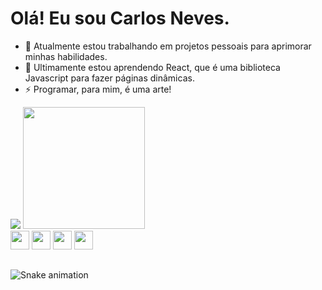 # Olá! Eu sou Carlos Neves.



- 🔭 Atualmente estou trabalhando em projetos pessoais para aprimorar minhas habilidades.
- 🌱 Ultimamente estou aprendendo React, que é uma biblioteca Javascript para fazer páginas dinâmicas.
- ⚡ Programar, para mim, é uma arte!

<div>

  <img heigt="180em" src="https://github-readme-stats.vercel.app/api?username=carloseduneves&theme=solarized-light&show_icons=true" />
  <img height="195em" src="https://github-readme-stats.vercel.app/api/top-langs/?username=carloseduneves&theme=solarized-light&show"
</div>
<div display="inline: block">
    
  <img height="30px" src="https://cdn.jsdelivr.net/gh/devicons/devicon/icons/html5/html5-original-wordmark.svg" />
  
  <img height="30px" src="https://cdn.jsdelivr.net/gh/devicons/devicon/icons/css3/css3-original-wordmark.svg" />
                             
       
  <img height="30px" src="https://cdn.jsdelivr.net/gh/devicons/devicon/icons/javascript/javascript-original.svg" />
  
  
  <img height="30px" src="https://cdn.jsdelivr.net/gh/devicons/devicon/icons/react/react-original-wordmark.svg" />
          
    
</div>

##
  ![Snake animation](https://github.com/carloseduneves/carloseduneves/blob/output/github-contribution-grid-snake.svg)     
 
